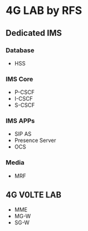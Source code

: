 # 4G LAB by RFS



## Dedicated IMS

### Database
- HSS

### IMS Core
- P-CSCF
- I-CSCF
- S-CSCF

### IMS APPs

- SIP AS
- Presence Server
- OCS

### Media
- MRF

## 4G V0LTE LAB

- MME
- MG-W
- SG-W
